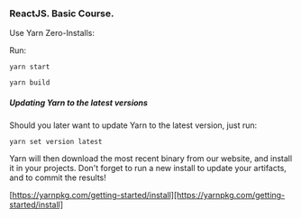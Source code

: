 ### ReactJS. Basic Course.

Use Yarn Zero-Installs:

Run:

`yarn start`

`yarn build`


##### Updating Yarn to the latest versions

Should you later want to update Yarn to the latest version, just run:

`yarn set version latest`

Yarn will then download the most recent binary from our website, and install it in your projects. Don't forget to run a new install to update your artifacts, and to commit the results!

[https://yarnpkg.com/getting-started/install][https://yarnpkg.com/getting-started/install]

[https://yarnpkg.com/getting-started/install]: https://yarnpkg.com/getting-started/install
